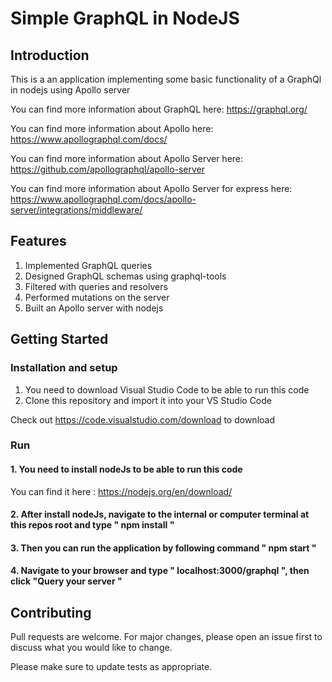 # Simple GraphQL in NodeJS

## Introduction

This is a an application implementing some basic functionality of a GraphQl in nodejs using Apollo server

You can find more information about GraphQL here: https://graphql.org/

You can find more information about Apollo here: https://www.apollographql.com/docs/

You can find more information about Apollo Server here: https://github.com/apollographql/apollo-server

You can find more information about Apollo Server for express here: https://www.apollographql.com/docs/apollo-server/integrations/middleware/

## Features

1. Implemented GraphQL queries
2. Designed GraphQL schemas using graphql-tools
3. Filtered with queries and resolvers
4. Performed mutations on the server
5. Built an Apollo server with nodejs

## Getting Started

### Installation and setup

1. You need to download Visual Studio Code to be able to run this code
2. Clone this repository and import it into your VS Studio Code

Check out https://code.visualstudio.com/download to download

### Run

#### 1. You need to install nodeJs to be able to run this code

You can find it here : https://nodejs.org/en/download/

#### 2. After install nodeJs, navigate to the internal or computer terminal at this repos root and type " npm install "

#### 3. Then you can run the application by following command " npm start "

#### 4. Navigate to your browser and type " localhost:3000/graphql ", then click "Query your server "

## Contributing

Pull requests are welcome. For major changes, please open an issue first to discuss what you would like to change.

Please make sure to update tests as appropriate.

